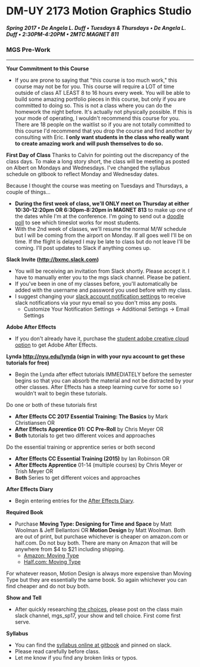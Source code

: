 # DM-UY 2173 Motion Graphics Studio

##### Spring 2017 • De Angela L. Duff • Tuesdays &amp; Thursdays • De Angela L. Duff • 2:30PM-4:20PM • 2MTC MAGNET 811

### MGS Pre-Work

---
**Your Commitment to this Course**
* If you are prone to saying that "this course is too much work," this course may not be for you. This course will require a LOT of time outside of class AT LEAST 8 to 16 hours every week. You will be able to build some amazing portfolio pieces in this course, but only if you are committed to doing so. This is not a class where you can do the homework the night before. It's actually not physically possible. If this is your mode of operating, I wouldn't recommend this course for you. There are 18 people on the waitlist so if you are not totally committed to this course I'd recommend that you drop the course and find another by consulting with Eric. **I only want students in the class who really want to create amazing work and will push themselves to do so.**

**First Day of Class**
Thanks to Calvin for pointing out the discrepancy of the class days. To make a long story short, the class will be meeting as posted on Albert on Mondays and Wednesdays. I've changed the syllabus schedule on gitbook to reflect Monday and Wednesday dates.

Because I thought the course was meeting on Tuesdays and Thursdays, a couple of things... 
* **During the first week of class, we'll ONLY meet on Thursday at either 10:30-12:20pm OR 6:30pm-8:20pm in MAGNET 813** to make up one of the dates while I'm at the conference. I'm going to send out a [doodle poll](http://doodle.com/poll/p539a2aaez9p6s6r) to see which timeslot works for most students. 
* With the 2nd week of classes, we'll resume the normal M/W schedule but I will be coming from the airport on Monday. If all goes well I'll be on time. If the flight is delayed I may be late to class but do not leave I'll be coming. I'll post updates to Slack if anything comes up.

**Slack Invite (http://bxmc.slack.com)**
* You will be receiving an invitation from Slack shortly. Please accept it. I have to manually enter you to the mgs slack channel. Please be patient.
* If you've been in one of my classes before, you'll automatically be added with the username and password you used before with my class.
* I suggest changing your [slack account notification settings](https://bxmc.slack.com/account/notifications) to receive slack notifications via your nyu email so you don't miss any posts. 
    * Customize Your Notification Settings -> Additional Settings -> Email Settings

**Adobe After Effects**
* If you don't already have it, purchase the [student adobe creative cloud option](https://www.adobe.com/creativecloud/buy/students.html?promoid=N7FDRVG6&mv=other) to get Adobe After Effects.

**Lynda http://nyu.edu/lynda (sign in with your nyu account to get these tutorials for free)**
* Begin the Lynda after effect tutorials IMMEDIATELY before the semester begins so that you can absorb the material and not be distracted by your other classes. After Effects has a steep learning curve for some so I wouldn't wait to begin these tutorials.

Do one or both of these tutorials first
* **After Effects CC 2017 Essential Training: The Basics** by Mark Christiansen OR
* **After Effects Apprentice 01: CC Pre-Roll** by Chris Meyer OR
* **Both** tutorials to get two different voices and approaches

Do the essential training or apprentice series or both second
* **After Effects CC Essential Training (2015)** by Ian Robinson OR
* **After Effects Apprentice** 01-14 (multiple courses) by Chris Meyer or Trish Meyer OR
* **Both** Series to get different voices and approaches

**After Effects Diary**
* Begin entering entries for the [After Effects Diary](https://deangela.gitbooks.io/motion-graphics-studio-spring-2017/content/after_effects_diary.html).

**Required Book**
* Purchase **Moving Type: Designing for Time and Space** by Matt Woolman & Jeff Bellantoni OR **Motion Design** by Matt Woolman. Both are out of print, but purchase whichever is cheaper on amazon.com or half.com. Do not buy both. There are many on Amazon that will be anywhere from $4 to $21 including shipping.
    * [Amazon: Moving Type](https://www.amazon.com/Moving-Type-Designing-Time-Space/dp/2880463696/ref=sr_1_1?ie=UTF8&qid=1484081727&sr=8-1&keywords=moving+type) 
    * [Half.com: Moving Type](http://product.half.ebay.com/Type-in-Motion-Innovations-in-Digital-Graphics-by-Matt-Woolman-and-Jeff-Bellantoni-1999-Hardcover/1127478&tg=info)

For whatever reason, Motion Design is always more expensive than Moving Type but they are essentially the same book. So again whichever you can find cheaper and do not buy both.

**Show and Tell**
* After quickly researching [the choices](https://deangela.gitbooks.io/motion-graphics-studio-spring-2017/content/show_and_tells.html), please post on the class main slack channel, mgs_sp17, your show and tell choice. First come first serve.

**Syllabus**
* You can find the [syllabus online at gitbook](https://deangela.gitbooks.io/motion-graphics-studio-spring-2017/content/syllabus.html) and pinned on slack.
* Please read carefully before class.
* Let me know if you find any broken links or typos.
